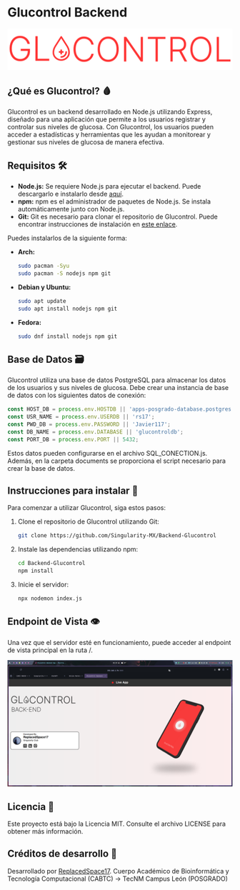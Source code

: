 # Glucontrol Backend

![](https://github.com/Singularity-MX/Backend-Glucontrol/blob/main/Glucontrol.png?raw=true)

## ¿Qué es Glucontrol? 🩸

Glucontrol es un backend desarrollado en Node.js utilizando Express, diseñado para una aplicación que permite a los usuarios registrar y controlar sus niveles de glucosa. Con Glucontrol, los usuarios pueden acceder a estadísticas y herramientas que les ayudan a monitorear y gestionar sus niveles de glucosa de manera efectiva.

## Requisitos 🛠️
- **Node.js:** Se requiere Node.js para ejecutar el backend. Puede descargarlo e instalarlo desde [aquí](https://nodejs.org/).
- **npm:** npm es el administrador de paquetes de Node.js. Se instala automáticamente junto con Node.js.
- **Git:** Git es necesario para clonar el repositorio de Glucontrol. Puede encontrar instrucciones de instalación en [este enlace](https://git-scm.com/).

Puedes instalarlos de la siguiente forma:

 - **Arch:**
    ```bash
    sudo pacman -Syu
    sudo pacman -S nodejs npm git
    ```
  - **Debian y Ubuntu:**
    ```bash
    sudo apt update
    sudo apt install nodejs npm git
    ```
  - **Fedora:**
    ```bash
    sudo dnf install nodejs npm git
    ```

## Base de Datos 🗃️

Glucontrol utiliza una base de datos PostgreSQL para almacenar los datos de los usuarios y sus niveles de glucosa. Debe crear una instancia de base de datos con los siguientes datos de conexión:

```javascript
const HOST_DB = process.env.HOSTDB || 'apps-posgrado-database.postgres.database.azure.com';
const USR_NAME = process.env.USERDB || 'rs17';
const PWD_DB = process.env.PASSWORD || 'Javier117';
const DB_NAME = process.env.DATABASE || 'glucontroldb';
const PORT_DB = process.env.PORT || 5432;
```
Estos datos pueden configurarse en el archivo SQL_CONECTION.js. Además, en la carpeta documents se proporciona el script necesario para crear la base de datos.

## Instrucciones para instalar 🚀
Para comenzar a utilizar Glucontrol, siga estos pasos:
1. Clone el repositorio de Glucontrol utilizando Git:
    ```bash
    git clone https://github.com/Singularity-MX/Backend-Glucontrol
    ```
2. Instale las dependencias utilizando npm:
    ```bash
    cd Backend-Glucontrol
    npm install
    ```
3. Inicie el servidor:
    ```bash
    npx nodemon index.js
    ```
## Endpoint de Vista 👁️
Una vez que el servidor esté en funcionamiento, puede acceder al endpoint de vista principal en la ruta /.

![La vista será la siguiente:](https://github.com/Singularity-MX/Backend-Glucontrol/blob/main/Documents/HomePageView.png?raw=true)


##  Licencia 📝
Este proyecto está bajo la Licencia MIT. Consulte el archivo LICENSE para obtener más información.

## Créditos de desarrollo 🌟
Desarrollado por [ReplacedSpace17](https://github.com/ReplacedSpace17).
Cuerpo Académico de Bioinformática y Tecnología Computacional (CABTC) -> TecNM Campus León (POSGRADO)


